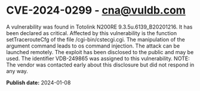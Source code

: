 # CVE-2024-0299 - cna@vuldb.com

A vulnerability was found in Totolink N200RE 9.3.5u.6139_B20201216. It has been declared as critical. Affected by this vulnerability is the function setTracerouteCfg of the file /cgi-bin/cstecgi.cgi. The manipulation of the argument command leads to os command injection. The attack can be launched remotely. The exploit has been disclosed to the public and may be used. The identifier VDB-249865 was assigned to this vulnerability. NOTE: The vendor was contacted early about this disclosure but did not respond in any way.

**Publish date:** 2024-01-08

